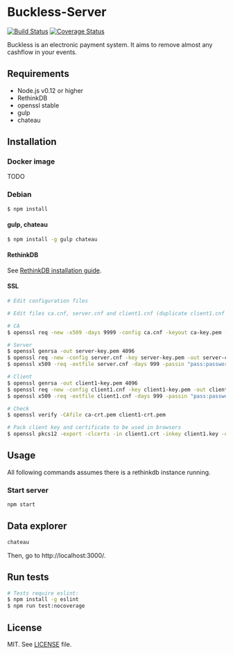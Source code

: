 # Buckless-Server
[![Build Status](https://travis-ci.org/buckless/Server.svg?branch=master)](https://travis-ci.org/buckless/Server) [![Coverage Status](https://coveralls.io/repos/github/buckless/Server/badge.svg?branch=master)](https://coveralls.io/github/buckless/Server?branch=master)  

Buckless is an electronic payment system.
It aims to remove almost any cashflow in your events.


## Requirements  
- Node.js v0.12 or higher
- RethinkDB
- openssl stable
- gulp
- chateau


## Installation

### Docker image
TODO

### Debian
```sh
$ npm install
```

#### gulp, chateau
```sh
$ npm install -g gulp chateau
```

#### RethinkDB
See [RethinkDB installation guide](https://www.rethinkdb.com/docs/install/).

#### SSL
```sh
# Edit configuration files

# Edit files ca.cnf, server.cnf and client1.cnf (duplicate client1.cnf for every device)

# CA
$ openssl req -new -x509 -days 9999 -config ca.cnf -keyout ca-key.pem -out ca-crt.pem

# Server
$ openssl genrsa -out server-key.pem 4096
$ openssl req -new -config server.cnf -key server-key.pem -out server-csr.pem
$ openssl x509 -req -extfile server.cnf -days 999 -passin "pass:password" -in server-csr.pem -CA ca-crt.pem -CAkey ca-key.pem -CAcreateserial -out server-crt.pem

# Client
$ openssl genrsa -out client1-key.pem 4096
$ openssl req -new -config client1.cnf -key client1-key.pem -out client1-csr.pem
$ openssl x509 -req -extfile client1.cnf -days 999 -passin "pass:password" -in $ client1-csr.pem -CA ca-crt.pem -CAkey ca-key.pem -CAcreateserial -out client1-crt.pem

# Check
$ openssl verify -CAfile ca-crt.pem client1-crt.pem

# Pack client key and certificate to be used in browsers
$ openssl pkcs12 -export -clcerts -in client1.crt -inkey client1.key -out client1.p12
```

## Usage
All following commands assumes there is a rethinkdb instance running.

### Start server
```sh
npm start
```

## Data explorer
```sh
chateau
```
Then, go to http://localhost:3000/.

##  Run tests

```sh
# Tests require eslint:
$ npm install -g eslint
$ npm run test:nocoverage
```

## License
MIT. See [LICENSE](LICENSE) file.